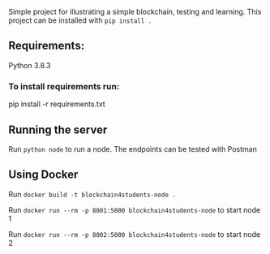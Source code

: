 Simple project for illustrating a simple blockchain, testing and learning.
This project can be installed with ``pip install . ``
## Requirements:
Python 3.8.3

### To install requirements run:
pip install -r requirements.txt

## Running the server
Run ```python node``` to run a node.
The endpoints can be tested with Postman

## Using Docker
Run ``docker build -t blockchain4students-node .``

Run ``docker run --rm -p 8001:5000 blockchain4students-node`` to start node 1

Run ``docker run --rm -p 8002:5000 blockchain4students-node`` to start node 2